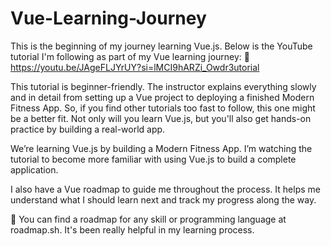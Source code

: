 
# Vue-Learning-Journey

This is the beginning of my journey learning Vue.js.
Below is the YouTube tutorial I'm following as part of my Vue learning journey:
🔗 https://youtu.be/JAgeFLJYrUY?si=lMCI9hARZi_Owdr3utorial 

This tutorial is beginner-friendly. The instructor explains everything slowly and in detail from setting up a Vue project to deploying a finished Modern Fitness App. So, if you find other tutorials too fast to follow, this one might be a better fit. Not only will you learn Vue.js, but you'll also get hands-on practice by building a real-world app.

We’re learning Vue.js by building a Modern Fitness App.
I’m watching the tutorial to become more familiar with using Vue.js to build a complete application.

I also have a Vue roadmap to guide me throughout the process. It helps me understand what I should learn next and track my progress along the way.

📌 You can find a roadmap for any skill or programming language at roadmap.sh. It's been really helpful in my learning process.

